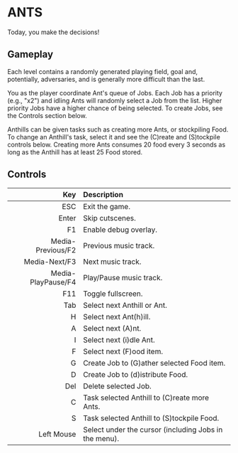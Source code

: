 # ANTS

Today, you make the decisions!

## Gameplay

Each level contains a randomly generated playing field, goal and, potentially, adversaries, and is generally more
difficult than the last.

You as the player coordinate Ant's queue of Jobs. Each Job has a priority (e.g., "x2") and idling Ants will randomly
select a Job from the list. Higher priority Jobs have a higher chance of being selected. To create Jobs, see the
Controls section below.

Anthills can be given tasks such as creating more Ants, or stockpiling Food.
To change an Anthill's task, select it and see the (C)reate and (S)tockpile controls below.
Creating more Ants consumes 20 food every 3 seconds as long as the Anthill has at least 25 Food stored.

## Controls

|                Key | Description                                           |
| -----------------: | :---------------------------------------------------- |
|                ESC | Exit the game.                                        |
|              Enter | Skip cutscenes.                                       |
|                 F1 | Enable debug overlay.                                 |
|  Media-Previous/F2 | Previous music track.                                 |
|      Media-Next/F3 | Next music track.                                     |
| Media-PlayPause/F4 | Play/Pause music track.                               |
|                F11 | Toggle fullscreen.                                    |
|                Tab | Select next Anthill or Ant.                           |
|                  H | Select next Ant(h)ill.                                |
|                  A | Select next (A)nt.                                    |
|                  I | Select next (i)dle Ant.                               |
|                  F | Select next (F)ood item.                              |
|                  G | Create Job to (G)ather selected Food item.            |
|                  D | Create Job to (d)istribute Food.                      |
|                Del | Delete selected Job.                                  |
|                  C | Task selected Anthill to (C)reate more Ants.          |
|                  S | Task selected Anthill to (S)tockpile Food.            |
|         Left Mouse | Select under the cursor (including Jobs in the menu). |
